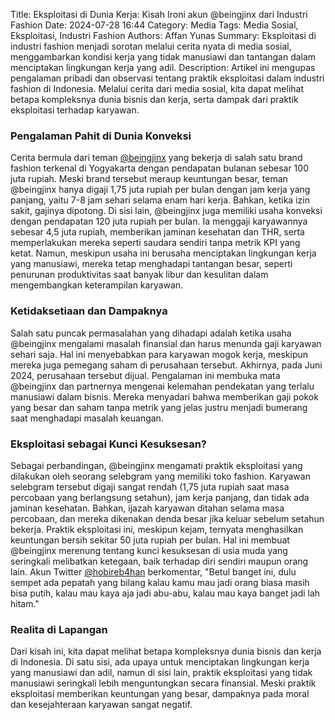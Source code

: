 Title: Eksploitasi di Dunia Kerja: Kisah Ironi akun @beingjinx dari Industri Fashion
Date: 2024-07-28 16:44
Category: Media
Tags: Media Sosial, Eksploitasi, Industri Fashion
Authors: Affan Yunas
Summary: Eksploitasi di industri fashion menjadi sorotan melalui cerita nyata di media sosial, menggambarkan kondisi kerja yang tidak manusiawi dan tantangan dalam menciptakan lingkungan kerja yang adil.
Description: Artikel ini mengupas pengalaman pribadi dan observasi tentang praktik eksploitasi dalam industri fashion di Indonesia. Melalui cerita dari media sosial, kita dapat melihat betapa kompleksnya dunia bisnis dan kerja, serta dampak dari praktik eksploitasi terhadap karyawan.

### Pengalaman Pahit di Dunia Konveksi
Cerita bermula dari teman [@beingjinx](https://x.com/beingjinx/status/1817412843970736153) yang bekerja di salah satu brand fashion terkenal di Yogyakarta dengan pendapatan bulanan sebesar 100 juta rupiah. Meski brand tersebut meraup keuntungan besar, teman @beingjinx hanya digaji 1,75 juta rupiah per bulan dengan jam kerja yang panjang, yaitu 7-8 jam sehari selama enam hari kerja. Bahkan, ketika izin sakit, gajinya dipotong.
Di sisi lain, @beingjinx juga memiliki usaha konveksi dengan pendapatan 120 juta rupiah per bulan. Ia menggaji karyawannya sebesar 4,5 juta rupiah, memberikan jaminan kesehatan dan THR, serta memperlakukan mereka seperti saudara sendiri tanpa metrik KPI yang ketat. Namun, meskipun usaha ini berusaha menciptakan lingkungan kerja yang manusiawi, mereka tetap menghadapi tantangan besar, seperti penurunan produktivitas saat banyak libur dan kesulitan dalam mengembangkan keterampilan karyawan.

### Ketidaksetiaan dan Dampaknya
Salah satu puncak permasalahan yang dihadapi adalah ketika usaha @beingjinx mengalami masalah finansial dan harus menunda gaji karyawan sehari saja. Hal ini menyebabkan para karyawan mogok kerja, meskipun mereka juga pemegang saham di perusahaan tersebut. Akhirnya, pada Juni 2024, perusahaan tersebut dijual.
Pengalaman ini membuka mata @beingjinx dan partnernya mengenai kelemahan pendekatan yang terlalu manusiawi dalam bisnis. Mereka menyadari bahwa memberikan gaji pokok yang besar dan saham tanpa metrik yang jelas justru menjadi bumerang saat menghadapi masalah keuangan.

### Eksploitasi sebagai Kunci Kesuksesan?
Sebagai perbandingan, @beingjinx mengamati praktik eksploitasi yang dilakukan oleh seorang selebgram yang memiliki toko fashion. Karyawan selebgram tersebut digaji sangat rendah (1,75 juta rupiah saat masa percobaan yang berlangsung setahun), jam kerja panjang, dan tidak ada jaminan kesehatan. Bahkan, ijazah karyawan ditahan selama masa percobaan, dan mereka dikenakan denda besar jika keluar sebelum setahun bekerja.
Praktik eksploitasi ini, meskipun kejam, ternyata menghasilkan keuntungan bersih sekitar 50 juta rupiah per bulan. Hal ini membuat @beingjinx merenung tentang kunci kesuksesan di usia muda yang seringkali melibatkan ketegaan, baik terhadap diri sendiri maupun orang lain.
Akun Twitter [@hobireb4han](https://x.com/hobireb4han/status/1817477850464944518) berkomentar, "Betul banget ini, dulu sempet ada pepatah yang bilang kalau kamu mau jadi orang biasa masih bisa putih, kalau mau kaya aja jadi abu-abu, kalau mau kaya banget jadi lah hitam."

### Realita di Lapangan
Dari kisah ini, kita dapat melihat betapa kompleksnya dunia bisnis dan kerja di Indonesia. Di satu sisi, ada upaya untuk menciptakan lingkungan kerja yang manusiawi dan adil, namun di sisi lain, praktik eksploitasi yang tidak manusiawi seringkali lebih menguntungkan secara finansial. Meski praktik eksploitasi memberikan keuntungan yang besar, dampaknya pada moral dan kesejahteraan karyawan sangat negatif.

